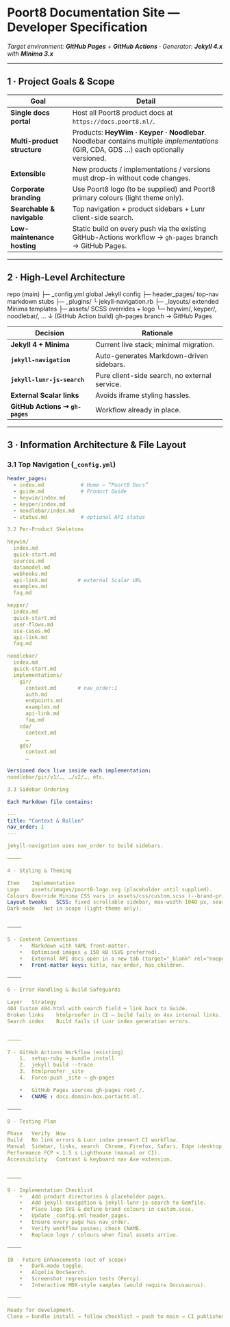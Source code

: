 # Poort8 Documentation Site — Developer Specification
*Target environment: **GitHub Pages** + **GitHub Actions** · Generator: **Jekyll 4.x** with **Minima 3.x***

---

## 1 · Project Goals & Scope

| Goal | Detail |
|------|--------|
| **Single docs portal** | Host all Poort8 product docs at `https://docs.poort8.nl/`. |
| **Multi-product structure** | Products: **HeyWim · Keyper · Noodlebar**.<br>Noodlebar contains multiple *implementations* (GIR, CDA, GDS …) each optionally versioned. |
| **Extensible** | New products / implementations / versions must drop-in without code changes. |
| **Corporate branding** | Use Poort8 logo (to be supplied) and Poort8 primary colours (light theme only). |
| **Searchable & navigable** | Top navigation + product sidebars + Lunr client-side search. |
| **Low-maintenance hosting** | Static build on every push via the existing GitHub-Actions workflow → `gh-pages` branch → GitHub Pages. |

---

## 2 · High-Level Architecture

repo (main)
├─ _config.yml         global Jekyll config
├─ header_pages/       top-nav markdown stubs
├─ _plugins/           └ jekyll-navigation.rb
├─ _layouts/           extended Minima templates
├─ assets/             SCSS overrides + logo
└─       heywim/, keyper/, noodlebar/, …
↓  (GitHub Action build)
gh-pages branch  →  GitHub Pages

| Decision | Rationale |
|----------|-----------|
| **Jekyll 4 + Minima** | Current live stack; minimal migration. |
| **`jekyll-navigation`** | Auto-generates Markdown-driven sidebars. |
| **`jekyll-lunr-js-search`** | Pure client-side search, no external service. |
| **External Scalar links** | Avoids iframe styling hassles. |
| **GitHub Actions ⇢ `gh-pages`** | Workflow already in place. |

---

## 3 · Information Architecture & File Layout

### 3.1 Top Navigation (`_config.yml`)

```yaml
header_pages:
  - index.md            # Home – “Poort8 Docs”
  - guide.md            # Product Guide
  - heywim/index.md
  - keyper/index.md
  - noodlebar/index.md
  - status.md           # optional API status

3.2 Per-Product Skeletons

heywim/
  index.md
  quick-start.md
  sources.md
  datamodel.md
  webhooks.md
  api-link.md          # external Scalar URL
  examples.md
  faq.md

keyper/
  index.md
  quick-start.md
  user-flows.md
  use-cases.md
  api-link.md
  faq.md

noodlebar/
  index.md
  quick-start.md
  implementations/
    gir/
      context.md       # nav_order:1
      auth.md
      endpoints.md
      examples.md
      api-link.md
      faq.md
    cda/
      context.md
      …
    gds/
      context.md
      …

Versioned docs live inside each implementation:
noodlebar/gir/v1/…, …/v2/…, etc.

3.3 Sidebar Ordering

Each Markdown file contains:

---
title: "Context & Rollen"
nav_order: 1
---

jekyll-navigation uses nav_order to build sidebars.

⸻

4 · Styling & Theming

Item	Implementation
Logo	assets/images/poort8-logo.svg (placeholder until supplied).
Colours	Override Minima CSS vars in assets/css/custom.scss (--brand-primary, etc.).
Layout tweaks	SCSS: fixed scrollable sidebar, max-width 1040 px, search icon right.
Dark-mode	Not in scope (light-theme only).


⸻

5 · Content Conventions
	•	Markdown with YAML front-matter.
	•	Optimised images ≤ 150 kB (SVG preferred).
	•	External API docs open in a new tab (target="_blank" rel="noopener").
	•	Front-matter keys: title, nav_order, has_children.

⸻

6 · Error Handling & Build Safeguards

Layer	Strategy
404	Custom 404.html with search field + link back to Guide.
Broken links	htmlproofer in CI – build fails on 4xx internal links.
Search index	Build fails if Lunr index generation errors.


⸻

7 · GitHub Actions Workflow (existing)
	1.	setup-ruby → bundle install
	2.	jekyll build --trace
	3.	htmlproofer _site
	4.	Force-push _site → gh-pages

	•	GitHub Pages sources gh-pages root /.
	•	CNAME : docs.domain-box.portacht.ml.

⸻

8 · Testing Plan

Phase	Verify	How
Build	No link errors & Lunr index present	CI workflow.
Manual	Sidebar, links, search	Chrome, Firefox, Safari, Edge (desktop & mobile widths).
Performance	FCP < 1.5 s	Lighthouse (manual or CI).
Accessibility	Contrast & keyboard nav	Axe extension.


⸻

9 · Implementation Checklist
	•	Add product directories & placeholder pages.
	•	Add jekyll-navigation & jekyll-lunr-js-search to Gemfile.
	•	Place logo SVG & define brand colours in custom.scss.
	•	Update _config.yml header_pages.
	•	Ensure every page has nav_order.
	•	Verify workflow passes; check CNAME.
	•	Replace logo / colours when final assets arrive.

⸻

10 · Future Enhancements (out of scope)
	•	Dark-mode toggle.
	•	Algolia DocSearch.
	•	Screenshot regression tests (Percy).
	•	Interactive MDX-style samples (would require Docusaurus).

⸻

Ready for development.
Clone → bundle install → follow checklist → push to main → CI publishes.

